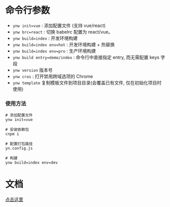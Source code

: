 # 命令行参数

- `ynw init=vue` : 添加配置文件 (支持 vue/react)
- `ynw brc=react` : 切换 babelrc 配置为 react/vue。
- `ynw build=index` : 开发环境构建
- `ynw build=index env=hot` : 开发环境构建 + 热替换
- `ynw build=index env=pro` : 生产环境构建
- `ynw build entry=demo/index` : 命令行中直接指定 entry, 而无需配置 keys 字段
- `ynw version` 版本号
- `ynw cros` : 打开禁用跨域选项的 Chrome
- `ynw template` 复制模板文件到项目目录(会覆盖已有文件, 仅在初始化项目时使用)

### 使用方法

```shell
# 添加配置文件
ynw init=vue

# 安装依赖包
cnpm i

# 配置打包路径
yn.config.js

# 构建
ynw build=index env=dev
```

# 文档

[点击这里](https://github.com/liqiang0335/ynw/tree/master/doc)

